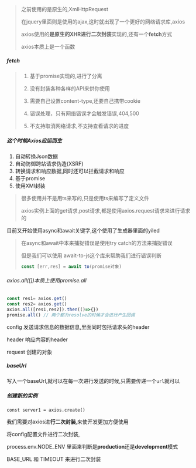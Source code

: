 > 之前使用的是原生的,XmlHttpRequest
>
> 在jquery里面则是使用的ajax,这时就出现了一个更好的网络请求库,axios
>
> axios使用的**是原生的XHR进行二次封装**实现的,还有一个**fetch**方式
>
> axios本质上是一个函数

##### fetch 

> 1. 基于promise实现的,进行了分离
>
> 2. 没有封装各种各样的API来供你使用
>
> 3. 需要自己设置content-type,还要自己携带cookie
>
> 4. 错误处理，只有网络错误才会触发错误,404,500
>
> 5. 不支持取消网络请求,不支持查看请求的进度

##### 这个时候Axios应运而生

1. 自动转换Json数据 
2. 自动防御跨站请求伪造(XSRF)
3. 转换请求和响应数据,同时还可以拦截请求和响应
4. 基于promise
5. 使用XMl封装

> 很多使用并不是用ts来写的,只是使用ts来编写了定义文件
>
> axios实例上面的get请求,post请求,都是使用axios.request请求来进行请求的

目前又开始使用async和await关键字,这个使用了生成器里面的yiled

> 在async和await中本来捕捉错误是使用try catch的方法来捕捉错误
>
> 但是我们可以使用 await-to-js这个库来帮助我们进行错误判断
>
> ```js
> const [err,res] = await to(promise对象)
> ```

###### axios.all([])本质上使用promise.all

```js
const res1= axios.get()
const res2= axios.get()
axios.all([res1,res2]).then(()=>{})
promise.all() // 两个都为resolve的时候才会进行产生回调
```

config   发送请求信息的数据信息,里面同时包括请求头的header

header  响应内容的header

request 创建的对象

##### baseUrl

写入一个baseUrl,就可以在每一次进行发送的时候,只需要传递一个`url`就可以

##### 创建新的实例

`const server1 = axios.create()` 

我们需要对axios进**行二次封装**,来使开发更加方便使用

将config配置文件进行二次封装,

process.env.NODE_ENV 里面来判断是**production**还是**development**模式

BASE_URL  和 TIMEOUT 来进行二次封装